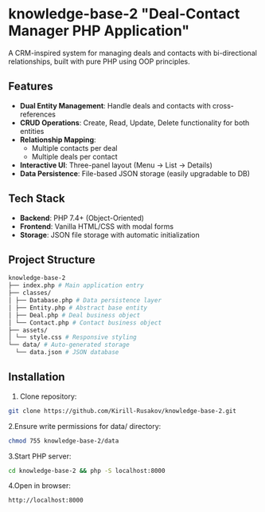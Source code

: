 # knowledge-base-2 "Deal-Contact Manager PHP Application"
A CRM-inspired system for managing deals and contacts with bi-directional relationships, built with pure PHP using OOP principles.

## Features
- **Dual Entity Management**: Handle deals and contacts with cross-references
- **CRUD Operations**: Create, Read, Update, Delete functionality for both entities
- **Relationship Mapping**: 
  - Multiple contacts per deal
  - Multiple deals per contact
- **Interactive UI**: Three-panel layout (Menu → List → Details)
- **Data Persistence**: File-based JSON storage (easily upgradable to DB)

## Tech Stack
- **Backend**: PHP 7.4+ (Object-Oriented)
- **Frontend**: Vanilla HTML/CSS with modal forms
- **Storage**: JSON file storage with automatic initialization

## Project Structure
```bash
knowledge-base-2
├── index.php # Main application entry
├── classes/
│ ├── Database.php # Data persistence layer
│ ├── Entity.php # Abstract base entity
│ ├── Deal.php # Deal business object
│ └── Contact.php # Contact business object
├── assets/
│ └── style.css # Responsive styling
└── data/ # Auto-generated storage
  └── data.json # JSON database
```

## Installation
1. Clone repository:
```bash
git clone https://github.com/Kirill-Rusakov/knowledge-base-2.git
```

2.Ensure write permissions for data/ directory:
```bash
chmod 755 knowledge-base-2/data
```

3.Start PHP server:
```bash
cd knowledge-base-2 && php -S localhost:8000
```

4.Open in browser:
```bash
http://localhost:8000
```
